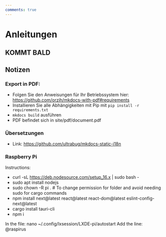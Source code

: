```yaml
---
comments: true
---
```


# Anleitungen
## KOMMT BALD


## Notizen
### Export in PDF:
- Folgen Sie den Anweisungen für Ihr Betriebssystem hier: https://github.com/orzih/mkdocs-with-pdf#requirements
- Installieren Sie alle Abhängigkeiten mit Pip mit `pip install -r requirements.txt`
- `mkdocs build` ausführen
- PDF befindet sich in site/pdf/document.pdf

### Übersetzungen
- Link: https://github.com/ultrabug/mkdocs-static-i18n

### Raspberry Pi
Instructions:
- curl -sL https://deb.nodesource.com/setup_16.x | sudo bash -
- sudo apt install nodejs
- sudo chown -R pi .         # To change permission for folder and avoid needing sudo for cargo commands
- npm install next@latest react@latest react-dom@latest eslint-config-next@latest
- cargo install tauri-cli
- npm i

In the file: nano ~/.config/lxsession/LXDE-pi/autostart Add the line: @raspirus